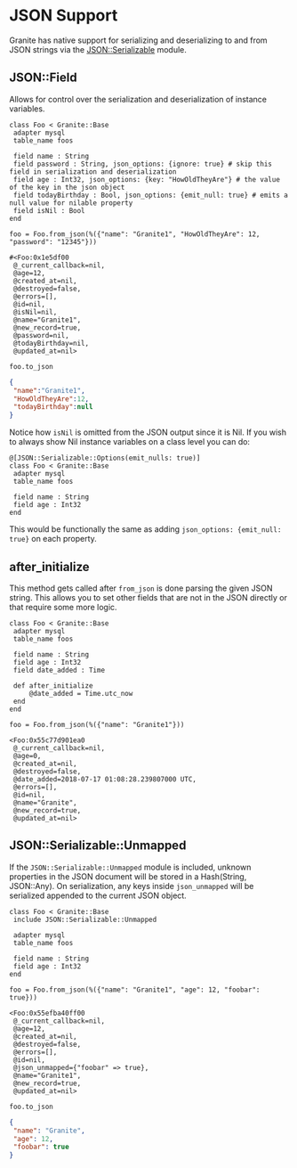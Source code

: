 # JSON Support

Granite has native support for serializing and deserializing to and from JSON strings via the [JSON::Serializable](https://crystal-lang.org/api/0.25.1/JSON/Serializable.html) module.

## JSON::Field

Allows for control over the serialization and deserialization of instance variables.  

   ```Crystal
class Foo < Granite::Base
    adapter mysql
    table_name foos

    field name : String
    field password : String, json_options: {ignore: true} # skip this field in serialization and deserialization
    field age : Int32, json_options: {key: "HowOldTheyAre"} # the value of the key in the json object 
    field todayBirthday : Bool, json_options: {emit_null: true} # emits a null value for nilable property
    field isNil : Bool
end
   ```

`foo = Foo.from_json(%({"name": "Granite1", "HowOldTheyAre": 12, "password": "12345"}))`

   ```Crystal
#<Foo:0x1e5df00
    @_current_callback=nil,
    @age=12,
    @created_at=nil,
    @destroyed=false,
    @errors=[],
    @id=nil,
    @isNil=nil,
    @name="Granite1",
    @new_record=true,
    @password=nil,
    @todayBirthday=nil,
    @updated_at=nil>
   ```

`foo.to_json`

   ```JSON
{
    "name":"Granite1",
    "HowOldTheyAre":12,
    "todayBirthday":null
}
   ```

Notice how `isNil` is omitted from the JSON output since it is Nil.  If you wish to always show Nil instance variables on a class level you can do:

   ```Crystal
@[JSON::Serializable::Options(emit_nulls: true)]
class Foo < Granite::Base
    adapter mysql
    table_name foos

    field name : String
    field age : Int32
end
   ```

This would be functionally the same as adding `json_options: {emit_null: true}` on each property.

## after_initialize

This method gets called after `from_json` is done parsing the given JSON string. This allows you to set other fields that are not in the JSON directly or that require some more logic.

   ```Crystal
class Foo < Granite::Base
    adapter mysql
    table_name foos

    field name : String
    field age : Int32
    field date_added : Time

    def after_initialize
    	@date_added = Time.utc_now
    end
end
   ```

`foo = Foo.from_json(%({"name": "Granite1"}))`

   ```Crystal
<Foo:0x55c77d901ea0
    @_current_callback=nil,
    @age=0,
    @created_at=nil,
    @destroyed=false,
    @date_added=2018-07-17 01:08:28.239807000 UTC,
    @errors=[],
    @id=nil,
    @name="Granite",
    @new_record=true,
    @updated_at=nil>
   ```

## JSON::Serializable::Unmapped

If the `JSON::Serializable::Unmapped` module is included, unknown properties in the JSON document will be stored in a Hash(String, JSON::Any). On serialization, any keys inside `json_unmapped` will be serialized appended to the current JSON object.

   ```Crystal
class Foo < Granite::Base
    include JSON::Serializable::Unmapped

    adapter mysql
    table_name foos

    field name : String
    field age : Int32
end
   ```

`foo = Foo.from_json(%({"name": "Granite1", "age": 12, "foobar": true}))`

   ```Crystal
<Foo:0x55efba40ff00
    @_current_callback=nil,
    @age=12,
    @created_at=nil,
    @destroyed=false,
    @errors=[],
    @id=nil,
    @json_unmapped={"foobar" => true},
    @name="Granite1",
    @new_record=true,
    @updated_at=nil>
   ```

`foo.to_json`

   ```JSON
{
    "name": "Granite",
    "age": 12,
    "foobar": true
}
   ```